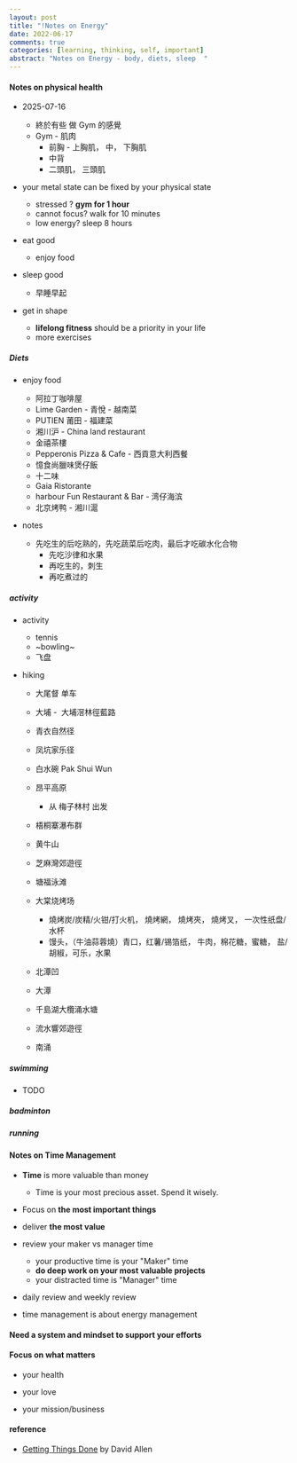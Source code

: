 ```yaml
---
layout: post
title: "!Notes on Energy"
date: 2022-06-17
comments: true
categories: [learning, thinking, self, important]
abstract: "Notes on Energy - body, diets, sleep  "
---
```


#### Notes on physical health

-   2025-07-16

    -   終於有些 做 Gym 的感覺
    -   Gym - 肌肉
        -   前胸 - 上胸肌， 中， 下胸肌
        -   中背
        -   二頭肌， 三頭肌

-   your metal state can be fixed by your physical state

    -   stressed ? **gym for 1 hour**
    -   cannot focus? walk for 10 minutes
    -   low energy? sleep 8 hours

-   eat good

    -   enjoy food

-   sleep good

    -   早睡早起

-   get in shape
    -   **lifelong fitness** should be a priority in your life
    -   more exercises

##### Diets

-   enjoy food

    -   阿拉丁咖啡屋
    -   Lime Garden - 青悅 - 越南菜
    -   PUTIEN 莆田 - 福建菜
    -   湘川沪 - China land restaurant
    -   金禧茶樓
    -   Pepperonis Pizza & Cafe - 西貢意大利西餐
    -   憶食尚臘味煲仔飯
    -   十二味
    -   Gaia Ristorante
    -   harbour Fun Restaurant & Bar - 湾仔海滨
    -   北京烤鸭 - 湘川滬

-   notes
    -   先吃生的后吃熟的，先吃蔬菜后吃肉，最后才吃碳水化合物
        -   先吃沙律和水果
        -   再吃生的，刺生
        -   再吃煮过的

##### activity

-   activity
    -   tennis
    -   ~bowling~
    -   飞盘
-   hiking

    -   大尾督 单车
    -   大埔 -  大埔滘林徑藍路
    -   青衣自然径
    -   凤坑家乐径
    -   白水碗 Pak Shui Wun
    -   昂平高原
        -   从 梅子林村 出发
    -   梧桐寨瀑布群
    -   黄牛山
    -   芝麻灣郊遊徑
    -   塘福泳滩
    -   大棠烧烤场

        -   燒烤炭/炭精/火钳/打火机， 燒烤網， 燒烤夾， 燒烤叉， 一次性纸盘/水杯
        -   馒头，（牛油蒜蓉燒）青口，红薯/锡箔纸， 牛肉，棉花糖，蜜糖， 盐/胡椒，可乐，水果

    -   北潭凹
    -   大潭
    -   千島湖大欖涌水塘
    -   流水響郊遊徑
    -   南涌

##### swimming

-   TODO

##### badminton

##### running

#### Notes on Time Management

-   **Time** is more valuable than money

    -   Time is your most precious asset. Spend it wisely.

-   Focus on **the most important things**

-   deliver **the most value**

-   review your maker vs manager time

    -   your productive time is your "Maker" time
    -   **do deep work on your most valuable projects**
    -   your distracted time is "Manager" time

-   daily review and weekly review

-   time management is about energy management

#### Need a system and mindset to support your efforts

#### Focus on what matters

-   your health

-   your love

-   your mission/business

#### reference

-   [Getting Things Done](https://book.douban.com/subject/1316569/) by David Allen
